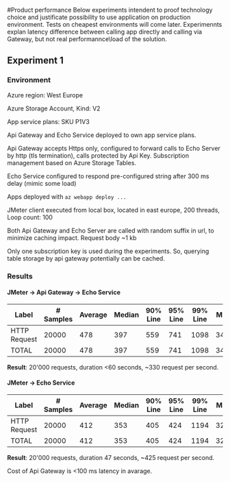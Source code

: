 #Product performance
Below experiments intendent to proof technology choice and justificate possibility to use application on production environment. Tests on cheapest environments will come later. Experimennts explan latency difference between calling app directly and calling via Gateway, but not real performannce\load of the solution.
## Experiment 1
### Environment
Azure region: West Europe

Azure Storage Account, Kind: V2

App service plans: SKU P1V3

Api Gateway and Echo Service deployed to own app service plans.

Api Gateway accepts Https only, configured to forward calls to Echo Server by http (tls termination), calls protected by Api Key. Subscription management based on Azure Storage Tables.

Echo Service configured to respond pre-configured string after 300 ms delay (mimic some load)

Apps deployed with ```az webapp deploy ...```

JMeter client executed from local box, located in east europe, 200 threads, Loop count: 100 

Both Api Gateway and Echo Server are called with random suffix in url, to minimize caching impact. Request body ~1 kb

Only one subscription key is used during the experiments. So, querying table storage by api gateway potentially can be cached.

### Results

#### JMeter -> Api Gateway -> Echo Service
| Label        | # Samples | Average | Median | 90% Line | 95% Line | 99% Line | Min | Max   | Error % | Throughput | Received KB/sec | Sent KB/sec |
|--------------|-----------|---------|--------|----------|----------|----------|-----|-------|---------|------------|-----------------|-------------|
| HTTP Request | 20000     | 478     | 397    | 559      | 741      | 1098     | 344 | 18933 | 0.000%  | 331.21905  | 704.81          | 441.16      |
| TOTAL        | 20000     | 478     | 397    | 559      | 741      | 1098     | 344 | 18933 | 0.000%  | 331.21905  | 704.81          | 441.16      |

**Result**: 20'000 requests, duration <60 seconds, ~330 request per second.

#### JMeter -> Echo Service
| Label        | # Samples | Average | Median | 90% Line | 95% Line | 99% Line | Min | Max  | Error % | Throughput | Received KB/sec | Sent KB/sec |
|--------------|-----------|---------|--------|----------|----------|----------|-----|------|---------|------------|-----------------|-------------|
| HTTP Request | 20000     | 412     | 353    | 405      | 424      | 1194     | 326 | 9544 | 0.000%  | 436.76705  | 926.85          | 545.49      |
| TOTAL        | 20000     | 412     | 353    | 405      | 424      | 1194     | 326 | 9544 | 0.000%  | 436.76705  | 926.85          | 545.49      |

**Result**: 20'000 requests, duration 47 seconds, ~425 request per second.

Cost of Api Gateway is <100 ms latency in avarage.